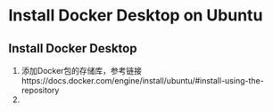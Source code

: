 # Install Docker Desktop on Ubuntu

## Install Docker Desktop

1. 添加Docker包的存储库，参考链接https://docs.docker.com/engine/install/ubuntu/#install-using-the-repository
2. 